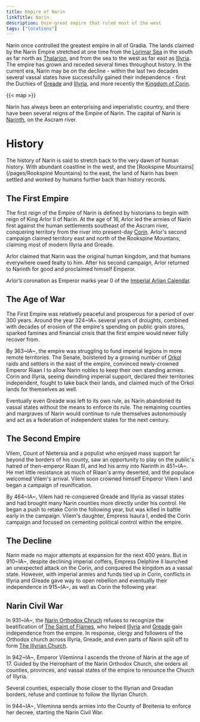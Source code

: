 ```yaml
---
title: Empire of Narin
linkTitle: Narin
description: Once-great empire that ruled most of the west
tags: ["locations"]
---
```


Narin once controlled the greatest empire in all of Gradia. The lands claimed by the Narin Empire stretched at one time from the [Lorimar Sea](/pages/Lorimar-Sea) in the south as far north as [Thalarion](/pages/Thalarion), and from the sea to the west as far east as [Illyria](/pages/Illyria). The empire has grown and receded several times throughout history. In the current era, Narin may be on the decline - within the last two decades several vassal states have successfully gained their independence - first the Duchies of [Greade](/pages/Greade) and [Illyria](/pages/Illyria), and more recently the [Kingdom of Corin](/pages/Corin).

{{< map >}}

Narin has always been an enterprising and imperialistic country, and there have been several reigns of the Empire of Narin. The capital of Narin is [Narinth](/pages/Narinth), on the Ascram river.

# History

The history of Narin is said to stretch back to the very dawn of human history. With abundant coastline in the west, and the [Rookspine Mountains](/pages/Rookspine Mountains) to the east, the land of Narin has been settled and worked by humans further back than history records.

## The First Empire

The first reign of the Empire of Narin is defined by historians to begin with reign of King Arlor II of Narin. At the age of 16, Arlor led the armies of Narin first against the human settlements southeast of the Ascram river, conquering territory from the river into present-day [Corin](/pages/Corin). Arlor's second campaign claimed territory east and north of the Rookspine Mountans, claiming most of modern Illyria and Greade.

Arlor claimed that Narin was the original human kingdom, and that humans everywhere owed fealty to him. After his second campaign, Arlor returned to Narinth for good and proclaimed himself Emperor.

Arlor’s coronation as Emperor marks year 0 of the [Imperial Arlian Calendar](/pages/Timeline).

## The Age of War

The First Empire was relatively peaceful and prosperous for a period of over 300 years. Around the year 324~IA~ several years of droughts, combined with decades of erosion of the empire's spending on public grain stores, sparked famines and financial crisis that the first empire would never fully recover from.

By 363~IA~, the empire was struggling to fund imperial legions in more remote territories. The Senate, bolstered by a growing number of [Orkol](/pages/Orkol) raids and settlers in the east of the empire, convinced newly-crowned Emperor Riaan I to allow Narin nobles to keep their own standing armies. Corin and Illyria, seeing dwindling imperial support, declared their territories independent, fought to take back their lands, and claimed much of the Orkol lands for themselves as well.

Eventually even Greade was left to its own rule, as Narin abandoned its vassal states without the means to enforce its rule. The remaining counties and margraves of Narin would continue to rule themselves autonomously and act as a federation of independent states for the next century.

## The Second Empire

Vilem, Count of Nietersia and a populist who enjoyed mass support far beyond the borders of his county, saw an opportunity to play on the public's hatred of then-emperor Riaan III, and led his army into Narinth in 451~IA~. He met little resistance as much of Riaan's army deserted, and the populace welcomed Vilem's arrival. Vilem soon crowned himself Emperor Vilem I and began a campaign of reunification.

By 464~IA~, Vilem had re-conquered Greade and Illyria as vassal states and had brought many Narin counties more directly under his control. He began a push to retake Corin the following year, but was killed in battle early in the campaign. Vilem's daughter, Empress Isaura I, ended the Corin campaign and focused on cementing political control within the empire.

## The Decline

Narin made no major attempts at expansion for the next 400 years. But in 910~IA~, despite declining imperial coffers, Empress Delphine II launched an unexpected attack on the Corin, and conquered the kingdom as a vassal state. However, with imperial armies and funds tied up in Corin, conflicts in Illyria and Greade gave way to open rebellion and eventually their independence in 915~IA~, as well as Corin the following year.

## Narin Civil War

In 931~IA~, the [Narin Orthodox Chruch](/pages/Narin-Orthodox-Chruch) refuses to recognize the beatification of [The Saint of Flames](/pages/Saint-of-Flames), who helped [Illyria](/pages/Illyria) and [Greade](/pages/Greade) gain independence from the empire. In response, clergy and followers of the Orthodox church across Illyria, Greade, and even parts of Narin split off to form [The Illyrian Church](/pages/Illyrian-Church).

In 942~IA~, Emperor Vileminna I ascends the throne of Narin at the age of 17. Guided by the Heirophant of the Narin Orthodox Church, she orders all counties, provinces, and vassal states of the empire to renounce the Church of Illyria.

Several counties, especially those closer to the Illyrian and Greadan borders, refuse and continue to follow the Illyrian Church.

In 944~IA~, Vileminna sends armies into the County of Breitenia to enforce her decree, starting the Narin Civil War.